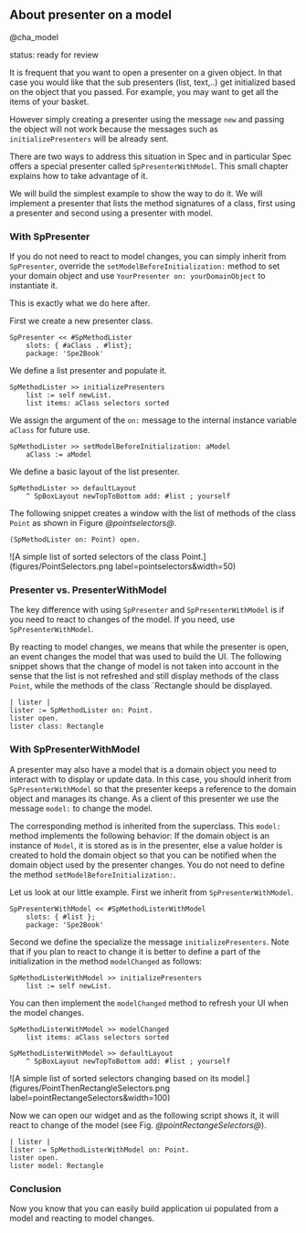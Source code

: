 ## About presenter on a model
@cha_model 

status: ready for review

It is frequent that you want to open a presenter on a given object.
In that case you would like that the sub presenters \(list, text,..\) get initialized based on the object that you passed. 
For example, you may want to get all the items of your basket.

However simply creating a presenter using the message `new` and passing the object will not  work because the messages such as `initializePresenters` will be already sent. 

There are two ways to address this situation in Spec and in particular Spec offers a special presenter called `SpPresenterWithModel`. This small chapter explains how to take advantage of it. 

We will build the simplest example to show the way to do it. We will implement a presenter that lists the method signatures of a class, first using a presenter and second using a presenter with model. 

### With SpPresenter


If you do not need to react to model changes, you can simply inherit from `SpPresenter`, override the `setModelBeforeInitialization:` method to set your domain object and use `YourPresenter on: yourDomainObject` to instantiate it.

This is exactly what we do here after.

First we create a new presenter class.

```
SpPresenter << #SpMethodLister
	slots: { #aClass . #list};
	package: 'Spe2Book'
```

We define a list presenter and populate it. 

```
SpMethodLister >> initializePresenters 
	list := self newList.
	list items: aClass selectors sorted
```

We assign the argument of the `on:` message to the internal instance variable `aClass` for future use. 
```
SpMethodLister >> setModelBeforeInitialization: aModel
	aClass := aModel
```

We define a basic layout of the list presenter.

```
SpMethodLister >> defaultLayout
	^ SpBoxLayout newTopToBottom add: #list ; yourself
```

The following snippet creates a window with the list of methods of the class `Point` as shown in Figure *@pointselectors@*.
```
(SpMethodLister on: Point) open.
```

![A simple list of sorted selectors of the class Point.](figures/PointSelectors.png label=pointselectors&width=50)


### Presenter vs. PresenterWithModel

The key difference with using `SpPresenter` and `SpPresenterWithModel` is 
if you need to react to changes of the model. If you need, use `SpPresenterWithModel`.

By reacting to model changes, we means that while the presenter is open, an event changes the model 
that was used to build the UI. 
The following snippet shows that the change of model is not taken into account in the sense that the list 
is not refreshed and still display methods of the class `Point`, while the methods of the class `Rectangle should be displayed.

```
| lister | 
lister := SpMethodLister on: Point.
lister open.
lister class: Rectangle
```


### With SpPresenterWithModel



A presenter may also have a model that is a domain object you need to interact with to display or update data. 
In this case, you should inherit from `SpPresenterWithModel` so that the presenter keeps a reference to the domain object and manages its change.
As a client of this presenter we use the message `model:` to change the model. 

The corresponding method is inherited from the superclass. This `model:` method implements the following behavior: 
If the domain object is an instance of `Model`, it is stored as is in the presenter, else a value holder is created to hold the domain object so that you can be notified when the domain object used by the presenter changes. You do not need to define the method `setModelBeforeInitialization:`. 

Let us look at our little example. First we inherit from `SpPresenterWithModel`.

```
SpPresenterWithModel << #SpMethodListerWithModel
	slots: { #list };
	package: 'Spe2Book'
```

Second we define the specialize the message `initializePresenters`.
Note that if you plan to react to change it is better to define a part of the initialization in the method `modelChanged` as follows: 

```
SpMethodListerWithModel >> initializePresenters 
	list := self newList.
```

You can then implement the `modelChanged` method to refresh your UI when the model changes. 

```
SpMethodListerWithModel >> modelChanged
	list items: aClass selectors sorted
```

```
SpMethodListerWithModel >> defaultLayout
	^ SpBoxLayout newTopToBottom add: #list ; yourself
```


![A simple list of sorted selectors changing based on its model.](figures/PointThenRectangleSelectors.png label=pointRectangeSelectors&width=100)

Now we can open our widget and as the following script shows it, it will react to change of the model \(see Fig. *@pointRectangeSelectors@*\).

```
| lister |
lister := SpMethodListerWithModel on: Point.
lister open.
lister model: Rectangle
```


### Conclusion

Now you know that you can easily build application ui populated from a model and reacting to model changes.



